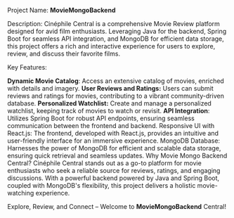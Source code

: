 Project Name: **MovieMongoBackend**

Description:
Cinéphile Central is a comprehensive Movie Review platform designed for avid film enthusiasts. Leveraging Java for the backend, Spring Boot for seamless API integration, and MongoDB for efficient data storage, this project offers a rich and interactive experience for users to explore, review, and discuss their favorite films.

Key Features:

**Dynamic Movie Catalog**: Access an extensive catalog of movies, enriched with details and imagery.
**User Reviews and Ratings:** Users can submit reviews and ratings for movies, contributing to a vibrant community-driven database.
**Personalized Watchlist:** Create and manage a personalized watchlist, keeping track of movies to watch or revisit.
**API Integration**: Utilizes Spring Boot for robust API endpoints, ensuring seamless communication between the frontend and backend.
Responsive UI with React.js: The frontend, developed with React.js, provides an intuitive and user-friendly interface for an immersive experience.
MongoDB Database: Harnesses the power of MongoDB for efficient and scalable data storage, ensuring quick retrieval and seamless updates.
Why Movie Mongo Backend Central?
Cinéphile Central stands out as a go-to platform for movie enthusiasts who seek a reliable source for reviews, ratings, and engaging discussions. With a powerful backend powered by Java and Spring Boot, coupled with MongoDB's flexibility, this project delivers a holistic movie-watching experience.

Explore, Review, and Connect – Welcome to **MovieMongoBackend** Central!
